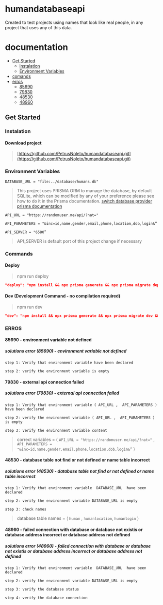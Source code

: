 # humandatabaseapi

Created to test projects using names that look like real people, in any project that uses any of this data.
# documentation
- <a href ="#Get-Started">Get Started</a>
  - <a href ="#instalation">instalation</a>
  - <a href ="Environment-Variables">Environment Variables</a>
- <a href ="#comands">comands</a>
- <a href ="#erros">erros</a>
  - <a href ="#erro85690">85690</a>
  - <a href ="erro79830">79830</a>
  - <a href ="#erro48530">48530</a>
  - <a href ="#erro48960">48960</a>



## <span id = "Get-Started">Get Started</span>


### <span id = "instalation">Instalation</span> 


#### Download project

> [https://github.com/PetrusNoleto/humandatabaseapi.git](https://github.com/PetrusNoleto/humandatabaseapi.git)
> 

### <span id = "Environment-Variables" >Environment Variables</span> 

```
DATABASE_URL = "file:../database/humans.db"
```
> This project uses PRISMA ORM to manage the database, by default SQLite, which can be modified by any of your preference please see how to do it in the Prisma documentation.
> [switch database provider prisma documentation](https://www.prisma.io/docs/orm/overview/databases)

```
API_URL = "https://randomuser.me/api/?nat="      
```
```
API_PARAMETERS = "&inc=id,name,gender,email,phone,location,dob,login&”
```
```
API_SERVER = "6580”
```
> API_SERVER is default port of this project change if necessary
> 

### <span id = "commands" > Commands</span>

#### Deploy

> npm run deploy
> 

```json
"deploy": "npm install && npx prisma generate && npx prisma migrate deploy && npm run build && npm run test && npm run start"
```

#### Dev (Development Command - no compilation required)

> npm run dev
> 

```json
"dev": "npm install && npx prisma generate && npx prisma migrate dev && npm run devtest && npm run devstart",
```

### <span id = "erros" > ERROS</span>


#### <span id = "erro85690" > 85690</span> - environment variable not defined

##### solutions error (85690) - environment variable not defined
```
step 1: Verify that environment variable have been declared
```
```
step 2: verify the environment variable is empty
```
#### <span id = "erro79830" > 79830</span> - external api connection failed

##### solutions error (79830) - external api connection failed
```
step 1: Verify that environment variable ( API_URL ,  API_PARAMETERS )  have been declared
```
```
step 2: verify the environment variable ( API_URL ,  API_PARAMETERS ) is empty
```
```
step 3: verify the environment variable content
```
> correct variables = ( ```API_URL = "https://randomuser.me/api/?nat="``` , ```API_PARAMETERS = "&inc=id,name,gender,email,phone,location,dob,login&”``` )
> 

#### <span id = "erro48530" > 48530</span> - database table not find or not defined or name table incorrect

##### solutions error (48530) - database table not find or not defined or name table incorrect
```
step 1: Verify that environment variable  DATABASE_URL  have been declared
```
```
step 2: verify the environment variable DATABASE_URL is empty
```
```
step 3: check names
```
> database table names = ( ```human``` , ``` humanlocation ```, ```humanlogin``` )
> 

#### <span id = "erro48960" > 48960 </span> - failed connection with database or database not existis or database address incorrect or database address not defined

##### solutions error (48960) - failed connection with database or database not existis or database address incorrect or database address not defined

``` step 1: Verify that environment variable  DATABASE_URL  have been declared ```

``` step 2: verify the environment variable DATABASE_URL is empty ```

``` step 3: verify the database status ```

``` step 4: verify the database connection ```
